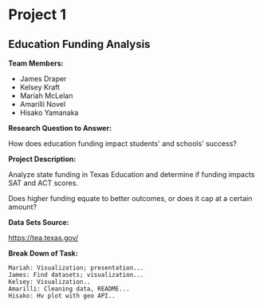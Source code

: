 # Project 1

## Education Funding Analysis

**Team Members:** 

- James Draper
- Kelsey Kraft
- Mariah McLelan
- Amarilli Novel
- Hisako Yamanaka

  
**Research Question to Answer:** 

How does education funding impact students' and schools' success?

**Project Description:** 

Analyze state funding in Texas Education and determine if funding impacts SAT and ACT scores. 

Does higher funding equate to better outcomes, or does it cap at a certain amount?


**Data Sets Source:**

https://tea.texas.gov/


**Break Down of Task:**

    Mariah: Visualization; presentation...
    James: Find datasets; visualization...
    Kelsey: Visualization..
    Amarilli: Cleaning data, README...
    Hisako: Hv plot with geo API..


